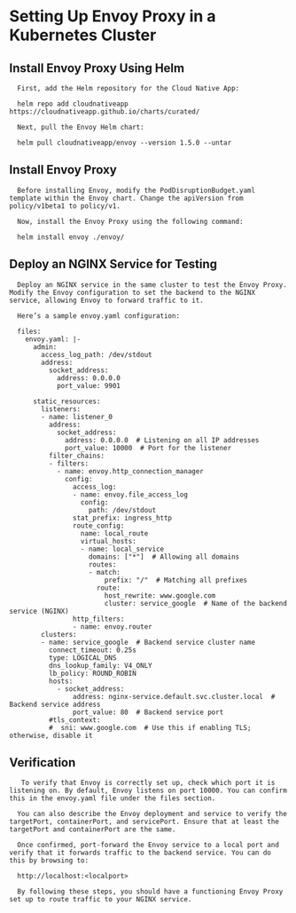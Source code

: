 # Setting Up Envoy Proxy in a Kubernetes Cluster

## Install Envoy Proxy Using Helm

      First, add the Helm repository for the Cloud Native App:
      
      helm repo add cloudnativeapp https://cloudnativeapp.github.io/charts/curated/
      
      Next, pull the Envoy Helm chart:
      
      helm pull cloudnativeapp/envoy --version 1.5.0 --untar
     
## Install Envoy Proxy
      
      Before installing Envoy, modify the PodDisruptionBudget.yaml template within the Envoy chart. Change the apiVersion from policy/v1beta1 to policy/v1.
      
      Now, install the Envoy Proxy using the following command:

      helm install envoy ./envoy/

## Deploy an NGINX Service for Testing

      Deploy an NGINX service in the same cluster to test the Envoy Proxy. Modify the Envoy configuration to set the backend to the NGINX service, allowing Envoy to forward traffic to it.
      
      Here’s a sample envoy.yaml configuration:

      files:
        envoy.yaml: |-
          admin:
            access_log_path: /dev/stdout
            address:
              socket_address:
                address: 0.0.0.0
                port_value: 9901
      
          static_resources:
            listeners:
            - name: listener_0
              address:
                socket_address:
                  address: 0.0.0.0  # Listening on all IP addresses
                  port_value: 10000  # Port for the listener
              filter_chains:
              - filters:
                - name: envoy.http_connection_manager
                  config:
                    access_log:
                    - name: envoy.file_access_log
                      config:
                        path: /dev/stdout
                    stat_prefix: ingress_http
                    route_config:
                      name: local_route
                      virtual_hosts:
                      - name: local_service
                        domains: ["*"]  # Allowing all domains
                        routes:
                        - match:
                            prefix: "/"  # Matching all prefixes
                          route:
                            host_rewrite: www.google.com
                            cluster: service_google  # Name of the backend service (NGINX)
                    http_filters:
                    - name: envoy.router
            clusters:
            - name: service_google  # Backend service cluster name
              connect_timeout: 0.25s
              type: LOGICAL_DNS
              dns_lookup_family: V4_ONLY
              lb_policy: ROUND_ROBIN
              hosts:
                - socket_address:
                    address: nginx-service.default.svc.cluster.local  # Backend service address
                    port_value: 80  # Backend service port
              #tls_context:
              #  sni: www.google.com  # Use this if enabling TLS; otherwise, disable it

## Verification
     
       To verify that Envoy is correctly set up, check which port it is listening on. By default, Envoy listens on port 10000. You can confirm this in the envoy.yaml file under the files section.
      
      You can also describe the Envoy deployment and service to verify the targetPort, containerPort, and servicePort. Ensure that at least the targetPort and containerPort are the same.
      
      Once confirmed, port-forward the Envoy service to a local port and verify that it forwards traffic to the backend service. You can do this by browsing to:

      http://localhost:<localport>
      
      By following these steps, you should have a functioning Envoy Proxy set up to route traffic to your NGINX service.
